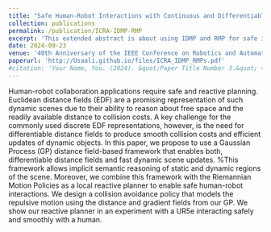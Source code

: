 ```yaml
---
title: "Safe Human-Robot Interactions with Continuous and Differentiable Distance Fields"
collection: publications
permalink: /publication/ICRA-IDMP-RMP
excerpt: 'This extended abstract is about using IDMP and RMP for safe interactions.'
date: 2024-09-23
venue: '40th Anniversary of the IEEE Conference on Robotics and Automation, ICRA@40'
paperurl: 'http://Usaali.github.io/files/ICRA_IDMP_RMPs.pdf'
#citation: 'Your Name, You. (2024). &quot;Paper Title Number 3.&quot; <i>GitHub Journal of Bugs</i>. 1(3).'
---
```


Human-robot collaboration applications require safe and reactive planning. Euclidean distance fields (EDF) are a promising representation of such dynamic scenes due to their ability to reason about free space and the readily available distance to collision costs. A key challenge for the commonly used discrete EDF representations, however, is the need for differentiable distance fields to produce smooth collision costs and efficient updates of dynamic objects. In this paper, we propose to use a Gaussian Process (GP) distance field-based framework that enables both, differentiable distance fields and fast dynamic scene updates. 
%This framework allows implicit semantic reasoning of static and dynamic regions of the scene. 
Moreover, we combine this framework with the Riemannian Motion Policies as a local reactive planner to enable safe human-robot interactions. We design a collision avoidance policy that models the repulsive motion using the distance and gradient fields from our GP. We show our reactive planner in an experiment with a UR5e interacting safely and smoothly with a human.